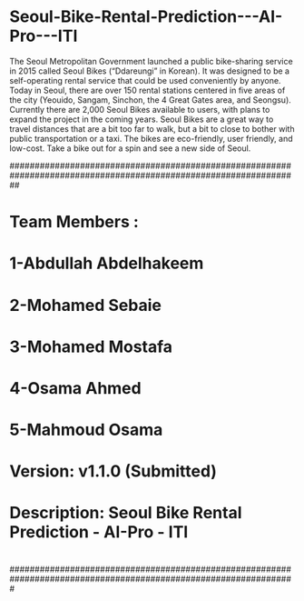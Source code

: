 # Seoul-Bike-Rental-Prediction---AI-Pro---ITI
The Seoul Metropolitan Government launched a public bike-sharing service in 2015 called Seoul Bikes (“Ddareungi” in Korean). It was designed to be a self-operating rental service that could be used conveniently by anyone. Today in Seoul, there are over 150 rental stations centered in five areas of the city (Yeouido, Sangam, Sinchon, the 4 Great Gates area, and Seongsu). Currently there are 2,000 Seoul Bikes available to users, with plans to expand the project in the coming years. Seoul Bikes are a great way to travel distances that are a bit too far to walk, but a bit to close to bother with public transportation or a taxi. The bikes are eco-friendly, user friendly, and low-cost. Take a bike out for a spin and see a new side of Seoul.


##################################################################################################################
#  Team Members :
#                 1-Abdullah Abdelhakeem
#                 2-Mohamed Sebaie
#                 3-Mohamed Mostafa
#                 4-Osama Ahmed
#                 5-Mahmoud Osama 
#
#  Version: v1.1.0 (Submitted)
#  Description: Seoul Bike Rental Prediction - AI-Pro - ITI
#  
#################################################################################################################
